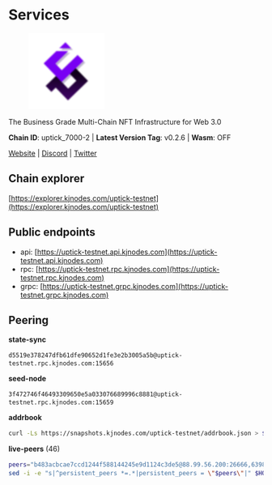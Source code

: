 # Services

<figure><img src="https://raw.githubusercontent.com/kj89/cosmos-images/main/logos/uptick.png" width="150" alt=""><figcaption></figcaption></figure>

The Business Grade Multi-Chain NFT Infrastructure for Web 3.0

**Chain ID**: uptick_7000-2 | **Latest Version Tag**: v0.2.6 | **Wasm**: OFF

[Website](https://uptick.network) | [Discord](https://discord.gg/UzeHS7fu5H) | [Twitter](https://twitter.com/uptickproject)




## Chain explorer
[https://explorer.kjnodes.com/uptick-testnet](https://explorer.kjnodes.com/uptick-testnet)

## Public endpoints

* api: [https://uptick-testnet.api.kjnodes.com](https://uptick-testnet.api.kjnodes.com)
* rpc: [https://uptick-testnet.rpc.kjnodes.com](https://uptick-testnet.rpc.kjnodes.com)
* grpc: [https://uptick-testnet.grpc.kjnodes.com](https://uptick-testnet.grpc.kjnodes.com)

## Peering

**state-sync**

```text
d5519e378247dfb61dfe90652d1fe3e2b3005a5b@uptick-testnet.rpc.kjnodes.com:15656
```

**seed-node**

```text
3f472746f46493309650e5a033076689996c8881@uptick-testnet.rpc.kjnodes.com:15659
```

**addrbook**
```bash
curl -Ls https://snapshots.kjnodes.com/uptick-testnet/addrbook.json > $HOME/.uptickd/config/addrbook.json
```

**live-peers** (46)
```bash
peers="b483acbcae7ccd1244f588144245e9d1124c3de5@88.99.56.200:26666,639831661a14e798a3928eb3abc0a6329a172e9c@65.109.112.178:28656,dedd92019e364182bc24e7d4052fd7cefa94a976@65.108.200.60:20656,b14b4e3a46180eccf00d816aed5338db925e2237@185.225.191.149:26656,af5262526a0800a29a0a7194e1488a9fa62d0005@195.3.223.208:26656,d5519e378247dfb61dfe90652d1fe3e2b3005a5b@65.109.68.190:15656,a818920590d15226a206ec4c73b1c5c20c56a435@65.21.134.202:26666,94734f927b16ff91f5e45875396295d6173ca918@74.50.70.118:11574,11995495f726f4e4c2ab74862fdb30e87c167448@65.108.195.235:27656,d0a53deabbc668a5bade8fc8b92cb9b0cba48c94@65.109.117.229:36656,7dace139a0389ca95c5eda64ddf19a01e6d60d02@95.214.52.206:26656,1c66685cbf5c8dc0a739eb57c896d35eb2eed17c@141.94.139.233:28656,5279dd29f49dc5b0b27802af0d475294144c8e6f@65.109.6.21:26656,878101ab9ad2402bfd700a3da58223778461c753@185.245.182.152:26656,b1f4cbece3a83ea55ba28a50281eaa3af9119cd4@65.21.129.95:21256,2298edffe9306e4d9370233c1d29dab567829095@144.91.78.28:26656,a489dcbd4c5b7ef20d77c51dba217e85c631f463@65.108.105.48:20456,f58fd7ff25183e7e0dc3c35e667641129a8bc2cd@144.76.27.79:26656,49c86b1fdc3f99ac3108904aef4f64297f3f1415@209.222.97.81:26656,1266d32b49d7472934028ed09454ebae1c7ce09e@65.108.71.80:26656,d8777278648d8fc93800692a8b96a7f104df4f9a@194.163.135.127:26656,00242af3dded97bb8380c9b9d98457ea7879e0c0@198.204.255.155:26656,57876cfa3a101068885f302df69ff5556720af3b@154.26.137.198:36656,e05ef87e0f9a2940cf057aefde89abf8171b00fb@65.109.84.250:15656,0148cb2bb6b646cb147b1651ad503fcf9abfc652@107.155.98.194:36656,9fda526bd693e6b35a877a087f0061d4f20a7fba@65.108.108.52:20656,1cc42ab449f3e3877d8f69ad78182cf9e07c2475@75.119.159.159:29656,dd8080d9ea1f3830370a4f51ca6fe858a3d32191@65.108.72.253:11656,70c19420bb2d40c5a6c3466c69ead6e0877b9cc7@45.85.250.108:26656,61fc7df6cfcbe1403405a8ffe5b48f9b6ee75f28@213.136.86.80:46656,e9fee55fdf6668e4e04927cdd85bbbbc9e9e43b1@209.145.62.101:26656,aff8d7b78840eaafa6c2bafd9a76b76e565b2933@65.108.131.190:25256,b9d3fe835ded0b93c39befad43fb3c4964ae740f@91.195.101.100:26656,5739ae6fab71ec95fb3112f4d1ea2845782fa9f7@54.92.137.6:26656,45f58ce671967a10933ea3e2279be03f0ebcb42c@85.114.134.219:16656,d42cf28de5fcf5786d78fce2936633c9eb927b2e@65.109.84.214:56656,962d620d21ce5caba3e765501dd9b309cfac234f@78.31.64.11:26356,5badbf826e75a2afc216023dd2e7b8ad0eeb9fa6@136.243.88.91:7060,eb5a3112a64944e2bd701ff8aa99ab95209c6310@185.198.27.110:26656,49c5686794562d91cf8e63abe4bd3594d465d0b8@65.108.223.133:15656,e24bde7fe207160442fe6b93ee376a739def5757@51.222.248.153:26656,40a93c4be9e2dcb155d60e174c0e00d6808283e7@65.109.52.56:26656,b9e0210809b9dfc9cd299c6e83116d7fa45c6e27@65.109.68.93:46656,7840c994f5d84bf114ebb10ba704ded1c1bd12fd@65.109.112.20:11054,2c952455a0e425081b54855091ab84c1fe73c4bc@65.108.231.124:10656,34d28eeb7be1b245fd64ba2df4cdf62b5eb60dd3@202.61.240.155:30001"
sed -i -e "s|^persistent_peers *=.*|persistent_peers = \"$peers\"|" $HOME/.uptickd/config/config.toml
```
